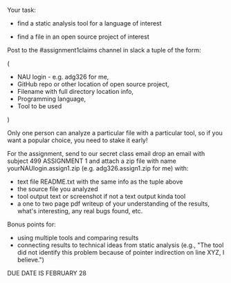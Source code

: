 Your task:


- find a static analysis tool for a language of interest

- find a file in an open source project of interest

Post to the #assignment1claims channel in slack a tuple of the form:


(

- NAU login - e.g. adg326 for me,
- GitHub repo or other location of open source project,
- Filename with full directory location info,
- Programming language,
- Tool to be used

)

Only one person can analyze a particular file with a particular tool, so if you want a popular choice, you need to stake it early!


For the assignment, send to our secret class email drop an email with subject 499 ASSIGNMENT 1 and attach a zip file with name yourNAUlogin.assign1.zip (e.g. adg326.assign1.zip for me) with:

- text file README.txt with the same info as the tuple above
- the source file you analyzed
- tool output text or screenshot if not a text output kinda tool
- a one to two page pdf writeup of your understanding of the results, what's interesting, any real bugs found, etc.

Bonus points for:

- using multiple tools and comparing results
- connecting results to technical ideas from static analysis (e.g., "The tool did not identify this problem because of pointer indirection on line XYZ, I believe.")

DUE DATE IS FEBRUARY 28